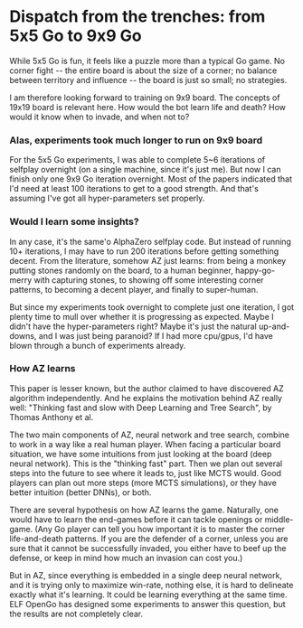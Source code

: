# Dispatch from the trenches: from 5x5 Go to 9x9 Go
While 5x5 Go is fun, it feels like a puzzle more than a typical Go game. No corner fight -- the entire board is about 
the size of a corner; no balance between territory and influence -- the board is just so small; no strategies.

I am therefore looking forward to training on 9x9 board. The concepts of 19x19 board is relevant here. 
How would the bot learn life and death? How would it know when to invade, and when not to?

### Alas, experiments took much longer to run on 9x9 board
For the 5x5 Go experiments, I was able to complete 5~6 iterations of selfplay overnight (on a single machine, since
it's just me). But now I can finish only
one 9x9 Go iteration overnight. Most of the papers indicated that I'd need at least 100 iterations to get to a good
strength. And that's assuming I've got all hyper-parameters set properly.

### Would I learn some insights?
In any case, it's the same'o AlphaZero selfplay code. But instead of running 10+ iterations, I may have to run 200 iterations
before getting something decent. From the literature, somehow AZ just learns: from being a monkey putting stones 
randomly on the board, to a human beginner, happy-go-merry with capturing stones, to showing off some interesting corner
patterns, to becoming a decent player, and finally to super-human.

But since my experiments took overnight to complete just one iteration, I got plenty time to mull over whether it is
progressing as expected. Maybe I didn't have the hyper-parameters right? Maybe it's just the natural up-and-downs, and I was 
just being paranoid? If I had more cpu/gpus, I'd have blown through a bunch of experiments already.

### How AZ learns
This paper is lesser known, but the author claimed to have discovered AZ algorithm independently. And he
explains the motivation behind AZ really well: 
"Thinking fast and slow with Deep Learning and Tree Search", by Thomas Anthony et al. 

The two main components of AZ, neural network and tree search, combine to work in a way like a real human player.
When facing a particular board situation, we have some intuitions from just looking at the board (deep neural network).
This is the "thinking fast" part.
Then we plan out several steps into the future to see where it leads to, just like MCTS would. Good players can plan
out more steps (more MCTS simulations), or they have better intuition (better DNNs), or both. 

There are several hypothesis on how AZ learns the game. Naturally, one would have to learn the end-games before it
can tackle openings or middle-game. (Any Go player can tell you how important it is to master the corner life-and-death
patterns. If you are the defender of a corner, unless you are sure that it cannot be successfully invaded, you either have
to beef up the defense, or keep in mind how much an invasion can cost you.)

But in AZ, since everything is embedded in a single deep neural network, and it is trying only to maximize 
win-rate, nothing else, it is hard to delineate exactly what it's learning. It could be learning
everything at the same time. ELF OpenGo has designed some experiments to answer this question, but the results
are not completely clear.